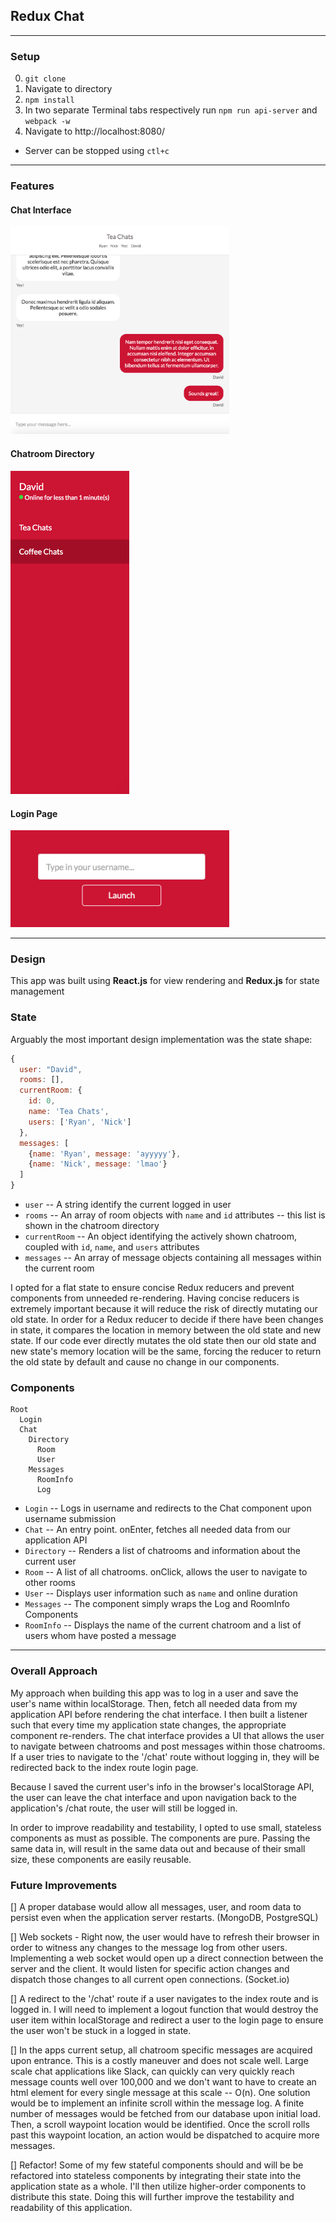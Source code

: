## Redux Chat

---
### Setup

0. `git clone`
0. Navigate to directory
0. `npm install`
0. In two separate Terminal tabs respectively run `npm run api-server` and `webpack -w`
0. Navigate to http://localhost:8080/

* Server can be stopped using `ctl+c`

---

### Features

#### Chat Interface

<img src="docs/chat_interface.png" width="350" />

#### Chatroom Directory

<img src="docs/directory.png" width="190"/>

#### Login Page

<img src="docs/login.png" width="350" />

---
### Design

This app was built using **React.js** for view rendering and **Redux.js** for state management

### State

Arguably the most important design implementation was the state shape:

```js
{
  user: "David",
  rooms: [],
  currentRoom: {
    id: 0,
    name: 'Tea Chats',
    users: ['Ryan', 'Nick']
  },
  messages: [
    {name: 'Ryan', message: 'ayyyyy'},
    {name: 'Nick', message: 'lmao'}
  ]
}
```

* `user` -- A string identify the current logged in user
* `rooms` -- An array of room objects with `name` and `id` attributes -- this list is shown in the chatroom directory
* `currentRoom` -- An object identifying the actively shown chatroom, coupled with `id`, `name`, and `users` attributes
* `messages` -- An array of message objects containing all messages within the current room

I opted for a flat state to ensure concise Redux reducers and prevent components from unneeded re-rendering. Having concise reducers is extremely important because it will reduce the risk of directly mutating our old state. In order for a Redux reducer to decide if there have been changes in state, it compares the location in memory between the old state and new state. If our code ever directly mutates the old state then our old state and new state's memory location will be the same, forcing the reducer to return the old state by default and cause no change in our components.

### Components

```
Root
  Login
  Chat
    Directory
      Room
      User
    Messages
      RoomInfo
      Log
```

* `Login` -- Logs in username and redirects to the Chat component upon username submission
* `Chat` -- An entry point. onEnter, fetches all needed data from our application API
* `Directory` -- Renders a list of chatrooms and information about the current user
* `Room` -- A list of all chatrooms. onClick, allows the user to navigate to other rooms
* `User` -- Displays user information such as `name` and online duration
* `Messages` -- The component simply wraps the Log and RoomInfo Components
* `RoomInfo` -- Displays the name of the current chatroom and a list of users whom have posted a message

---

### Overall Approach

My approach when building this app was to log in a user and save the user's name within localStorage. Then, fetch all needed data from my application API before rendering the chat interface. I then built a listener such that every time my application state changes, the appropriate component re-renders. The chat interface provides a UI that allows the user to navigate between chatrooms and post messages within those chatrooms. If a user tries to navigate to the '/chat' route without logging in, they will be redirected back to the index route login page.

Because I saved the current user's info in the browser's localStorage API, the user can leave the chat interface and upon navigation back to the application's /chat route, the user will still be logged in.

In order to improve readability and testability, I opted to use small, stateless components as must as possible. The components are pure. Passing the same data in, will result in the same data out and because of their small size, these components are easily reusable.

### Future Improvements

[] A proper database would allow all messages, user, and room data to persist even when the application server restarts. (MongoDB, PostgreSQL)

[] Web sockets - Right now, the user would have to refresh their browser in order to witness any changes to the message log from other users. Implementing a web socket would open up a direct connection between the server and the client. It would listen for specific action changes and dispatch those changes to all current open connections. (Socket.io)

[] A redirect to the '/chat' route if a user navigates to the index route and is logged in. I will need to implement a logout function that would destroy the user item within localStorage and redirect a user to the login page to ensure the user won't be stuck in a logged in state.

[] In the apps current setup, all chatroom specific messages are acquired upon entrance. This is a costly maneuver and does not scale well. Large scale chat applications like Slack, can quickly can very quickly reach message counts well over 100,000 and we don't want to have to create an html element for every single message at this scale -- O(n). One solution would be to implement an infinite scroll within the message log. A finite number of messages would be fetched from our database upon initial load. Then, a scroll waypoint location would be identified. Once the scroll rolls past this waypoint location, an action would be dispatched to acquire more messages.

[] Refactor! Some of my few stateful components should and will be be refactored into stateless components by integrating their state into the application state as a whole. I'll then utilize higher-order components to distribute this state. Doing this will further improve the testability and readability of this application.
